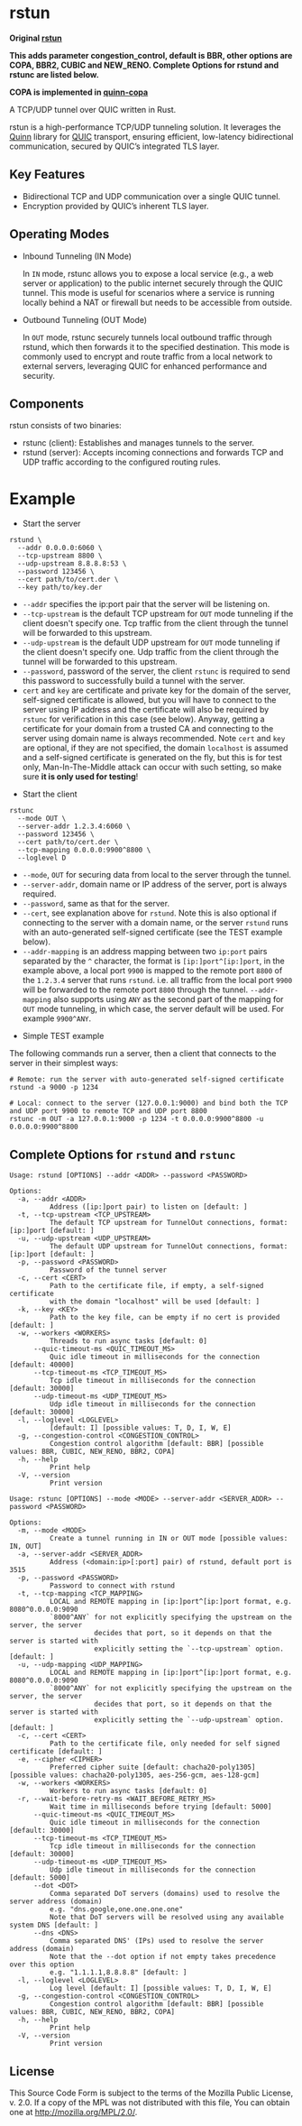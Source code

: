 rstun
=====
**Original [rstun](https://github.com/neevek/rstun)**

**This adds parameter congestion_control, default is BBR, other options are COPA, BBR2, CUBIC and NEW_RENO. Complete Options for rstund and rstunc are listed below.**

**COPA is implemented in [quinn-copa](https://github.com/HowToSaveMyLife/quinn-copa)**

A TCP/UDP tunnel over QUIC written in Rust.

rstun is a high-performance TCP/UDP tunneling solution. It leverages the [Quinn](https://github.com/quinn-rs/quinn) library for [QUIC](https://quicwg.org/) transport, ensuring efficient, low-latency bidirectional communication, secured by QUIC’s integrated TLS layer.

Key Features
------------

* Bidirectional TCP and UDP communication over a single QUIC tunnel.
* Encryption provided by QUIC’s inherent TLS layer.

Operating Modes
-----

* Inbound Tunneling (IN Mode)

  In `IN` mode, rstunc allows you to expose a local service (e.g., a web server or application) to the public internet securely through the QUIC tunnel. This mode is useful for scenarios where a service is running locally behind a NAT or firewall but needs to be accessible from outside.

* Outbound Tunneling (OUT Mode)

  In `OUT` mode, rstunc securely tunnels local outbound traffic through rstund, which then forwards it to the specified destination. This mode is commonly used to encrypt and route traffic from a local network to external servers, leveraging QUIC for enhanced performance and security.

Components
----------

rstun consists of two binaries:

* rstunc (client): Establishes and manages tunnels to the server.
* rstund (server): Accepts incoming connections and forwards TCP and UDP traffic according to the configured routing rules.

Example
=======

* Start the server

```
rstund \
  --addr 0.0.0.0:6060 \
  --tcp-upstream 8800 \
  --udp-upstream 8.8.8.8:53 \
  --password 123456 \
  --cert path/to/cert.der \
  --key path/to/key.der
```
  - `--addr` specifies the ip:port pair that the server will be listening on.
  - `--tcp-upstream` is the default TCP upstream for `OUT` mode tunneling if the client doesn't specify one. Tcp traffic from the client through the tunnel will be forwarded to this upstream.
  - `--udp-upstream` is the default UDP upstream for `OUT` mode tunneling if the client doesn't specify one. Udp traffic from the client through the tunnel will be forwarded to this upstream.
  - `--password`, password of the server, the client `rstunc` is required to send this password to successfully build a tunnel with the server.
  - `cert` and `key` are certificate and private key for the domain of the server, self-signed certificate is allowed, but you will have to connect to the server using IP address and the certificate will also be required by `rstunc` for verification in this case (see below). Anyway, getting a certificate for your domain from a trusted CA and connecting to the server using domain name is always recommended. Note `cert` and `key` are optional, if they are not specified, the domain `localhost` is assumed and a self-signed certificate is generated on the fly, but this is for test only, Man-In-The-Middle attack can occur with such setting, so make sure **it is only used for testing**!

* Start the client

```
rstunc
  --mode OUT \
  --server-addr 1.2.3.4:6060 \
  --password 123456 \
  --cert path/to/cert.der \
  --tcp-mapping 0.0.0.0:9900^8800 \
  --loglevel D
```
  - `--mode`, `OUT` for securing data from local to the server through the tunnel.
  - `--server-addr`, domain name or IP address of the server, port is always required.
  - `--password`, same as that for the server.
  - `--cert`, see explanation above for `rstund`. Note this is also optional if connecting to the server with a domain name, or the server `rstund` runs with an auto-generated self-signed certificate (see the TEST example below).
  - `--addr-mapping` is an address mapping between two `ip:port` pairs separated by the `^` character, the format is `[ip:]port^[ip:]port`, in the example above, a local port `9900` is mapped to the remote port `8800` of the `1.2.3.4` server that runs `rstund`. i.e. all traffic from the local port `9900` will be forwarded to the remote port `8800` through the tunnel. `--addr-mapping` also supports using `ANY` as the second part of the mapping for `OUT` mode tunneling, in which case, the server default will be used. For example `9900^ANY`.

* Simple TEST example

The following commands run a server, then a client that connects to the server in their simplest ways:


```
# Remote: run the server with auto-generated self-signed certificate
rstund -a 9000 -p 1234

# Local: connect to the server (127.0.0.1:9000) and bind both the TCP and UDP port 9900 to remote TCP and UDP port 8800
rstunc -m OUT -a 127.0.0.1:9000 -p 1234 -t 0.0.0.0:9900^8800 -u 0.0.0.0:9900^8800
```

Complete Options for `rstund` and `rstunc`
---

```
Usage: rstund [OPTIONS] --addr <ADDR> --password <PASSWORD>

Options:
  -a, --addr <ADDR>
          Address ([ip:]port pair) to listen on [default: ]
  -t, --tcp-upstream <TCP_UPSTREAM>
          The default TCP upstream for TunnelOut connections, format: [ip:]port [default: ]
  -u, --udp-upstream <UDP_UPSTREAM>
          The default UDP upstream for TunnelOut connections, format: [ip:]port [default: ]
  -p, --password <PASSWORD>
          Password of the tunnel server
  -c, --cert <CERT>
          Path to the certificate file, if empty, a self-signed certificate
          with the domain "localhost" will be used [default: ]
  -k, --key <KEY>
          Path to the key file, can be empty if no cert is provided [default: ]
  -w, --workers <WORKERS>
          Threads to run async tasks [default: 0]
      --quic-timeout-ms <QUIC_TIMEOUT_MS>
          Quic idle timeout in milliseconds for the connection [default: 40000]
      --tcp-timeout-ms <TCP_TIMEOUT_MS>
          Tcp idle timeout in milliseconds for the connection [default: 30000]
      --udp-timeout-ms <UDP_TIMEOUT_MS>
          Udp idle timeout in milliseconds for the connection [default: 30000]
  -l, --loglevel <LOGLEVEL>
          [default: I] [possible values: T, D, I, W, E]
  -g, --congestion-control <CONGESTION_CONTROL>
          Congestion control algorithm [default: BBR] [possible values: BBR, CUBIC, NEW_RENO, BBR2, COPA]
  -h, --help
          Print help
  -V, --version
          Print version
```


```
Usage: rstunc [OPTIONS] --mode <MODE> --server-addr <SERVER_ADDR> --password <PASSWORD>

Options:
  -m, --mode <MODE>
          Create a tunnel running in IN or OUT mode [possible values: IN, OUT]
  -a, --server-addr <SERVER_ADDR>
          Address (<domain:ip>[:port] pair) of rstund, default port is 3515
  -p, --password <PASSWORD>
          Password to connect with rstund
  -t, --tcp-mapping <TCP_MAPPING>
          LOCAL and REMOTE mapping in [ip:]port^[ip:]port format, e.g. 8080^0.0.0.0:9090
          `8000^ANY` for not explicitly specifying the upstream on the server, the server
                     decides that port, so it depends on that the server is started with
                     explicitly setting the `--tcp-upstream` option. [default: ]
  -u, --udp-mapping <UDP_MAPPING>
          LOCAL and REMOTE mapping in [ip:]port^[ip:]port format, e.g. 8080^0.0.0.0:9090
          `8000^ANY` for not explicitly specifying the upstream on the server, the server
                     decides that port, so it depends on that the server is started with
                     explicitly setting the `--udp-upstream` option. [default: ]
  -c, --cert <CERT>
          Path to the certificate file, only needed for self signed certificate [default: ]
  -e, --cipher <CIPHER>
          Preferred cipher suite [default: chacha20-poly1305] [possible values: chacha20-poly1305, aes-256-gcm, aes-128-gcm]
  -w, --workers <WORKERS>
          Workers to run async tasks [default: 0]
  -r, --wait-before-retry-ms <WAIT_BEFORE_RETRY_MS>
          Wait time in milliseconds before trying [default: 5000]
      --quic-timeout-ms <QUIC_TIMEOUT_MS>
          Quic idle timeout in milliseconds for the connection [default: 30000]
      --tcp-timeout-ms <TCP_TIMEOUT_MS>
          Tcp idle timeout in milliseconds for the connection [default: 30000]
      --udp-timeout-ms <UDP_TIMEOUT_MS>
          Udp idle timeout in milliseconds for the connection [default: 5000]
      --dot <DOT>
          Comma separated DoT servers (domains) used to resolve the server address (domain)
          e.g. "dns.google,one.one.one.one"
          Note that DoT servers will be resolved using any available system DNS [default: ]
      --dns <DNS>
          Comma separated DNS' (IPs) used to resolve the server address (domain)
          Note that the --dot option if not empty takes precedence over this option
          e.g. "1.1.1.1,8.8.8.8" [default: ]
  -l, --loglevel <LOGLEVEL>
          Log level [default: I] [possible values: T, D, I, W, E]
  -g, --congestion-control <CONGESTION_CONTROL>
          Congestion control algorithm [default: BBR] [possible values: BBR, CUBIC, NEW_RENO, BBR2, COPA]
  -h, --help
          Print help
  -V, --version
          Print version
```

License
-------

This Source Code Form is subject to the terms of the Mozilla Public
License, v. 2.0. If a copy of the MPL was not distributed with this
file, You can obtain one at http://mozilla.org/MPL/2.0/.
